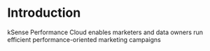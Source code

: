 # Introduction

kSense Performance Cloud enables marketers and data owners run efficient performance-oriented marketing campaigns

